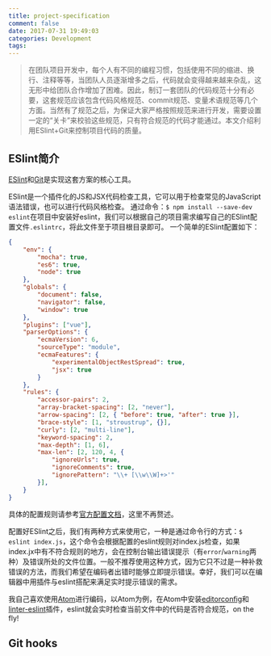```yaml
---
title: project-specification
comment: false
date: 2017-07-31 19:49:03
categories: Development
tags:
---
```


> 在团队项目开发中，每个人有不同的编程习惯，包括使用不同的缩进、换行、注释等等，当团队人员逐渐增多之后，代码就会变得越来越来杂乱，这无形中给团队合作增加了困难。因此，制订一套团队的代码规范十分有必要，这套规范应该包含代码风格规范、commit规范、变量术语规范等几个方面。当然有了规范之后，为保证大家严格按照规范来进行开发，需要设置一定的“关卡”来校验这些规范，只有符合规范的代码才能通过。本文介绍利用ESlint+Git来控制项目代码的质量。

<!-- more -->

## ESlint简介

[ESlint](http://eslint.org/)和[Git](https://git-scm.com/docs)是实现这套方案的核心工具。

ESlint是一个插件化的JS和JSX代码检查工具，它可以用于检查常见的JavaScript语法错误，也可以进行代码风格检查。
通过命令：`$ npm install --save-dev eslint`在项目中安装好eslint，我们可以根据自己的项目需求编写自己的ESlint配置文件`.eslintrc`，将此文件至于项目根目录即可。
一个简单的ESlint配置如下：
```json
{
    "env": {
        "mocha": true,
        "es6": true,
        "node": true
    },
    "globals": {
        "document": false,
        "navigator": false,
        "window": true
    },
    "plugins": ["vue"],
    "parserOptions": {
        "ecmaVersion": 6,
        "sourceType": "module",
        "ecmaFeatures": {
            "experimentalObjectRestSpread": true,
            "jsx": true
        }
    },
    "rules": {
        "accessor-pairs": 2,
        "array-bracket-spacing": [2, "never"],
        "arrow-spacing": [2, { "before": true, "after": true }],
        "brace-style": [1, "stroustrup", {}],
        "curly": [2, "multi-line"],
        "keyword-spacing": 2,
        "max-depth": [1, 6],
        "max-len": [2, 120, 4, {
            "ignoreUrls": true,
            "ignoreComments": true,
            "ignorePattern": "\\+ [\\w\\W]+>'"
        }],
    }
}
```
具体的配置规则请参考[官方配置文档](http://eslint.org/docs/user-guide/configuring)，这里不再赘述。

配置好ESlint之后，我们有两种方式来使用它，一种是通过命令行的方式：`$ eslint index.js`，这个命令会根据配置的eslint规则对index.js检查，如果index.jx中有不符合规则的地方，会在控制台输出错误提示（有`error`/`warning`两种）及错误所处的文件位置。一般不推荐使用这种方式，因为它只不过是一种补救错误的方法，而我们希望在编码者出错时能够立即提示错误。幸好，我们可以在编辑器中用插件与eslint搭配来满足实时提示错误的需求。

我自己喜欢使用[Atom](https://atom.io/)进行编码，以Atom为例，在Atom中安装[editorconfig](https://atom.io/packages/editorconfig)和[linter-eslint](https://atom.io/packages/linter-eslint)插件，eslint就会实时检查当前文件中的代码是否符合规范，on the fly!

## Git hooks


